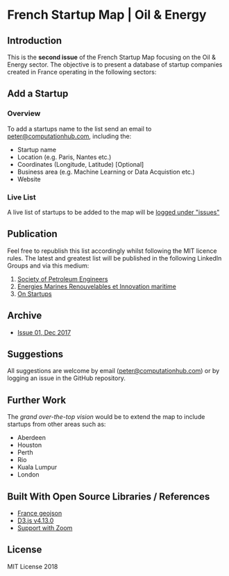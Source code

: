 # French Startup Map | Oil &amp; Energy

## Introduction

This is the **second issue** of the French Startup Map focusing on the Oil & Energy sector. The objective is to present a database of startup companies created in France operating in the following sectors: 

## Add a Startup

### Overview
To add a startups name to the list send an email to peter@computationhub.com, including the:

* Startup name
* Location (e.g. Paris, Nantes etc.)
* Coordinates (Longitude, Latitude) [Optional]
* Business area (e.g. Machine Learning or Data Acquistion etc.)
* Website

### Live List
A live list of startups to be added to the map will be [logged under "issues"](https://github.com/peter-doherty/french-startup-map-oil-energy/issues)

## Publication
Feel free to republish this list accordingly whilst following the MIT licence rules. The latest and greatest list will be published in the following LinkedIn Groups and via this medium:

1. [Society of Petroleum Engineers](https://www.linkedin.com/groups/57660)
2. [Energies Marines Renouvelables et Innovation maritime](https://www.linkedin.com/groups/4129100)
3. [On Startups](https://www.linkedin.com/groups/2877)

## Archive

* [Issue 01, Dec 2017](https://www.linkedin.com/pulse/oil-energy-french-startup-landscape-peter-doherty/)

## Suggestions

All suggestions are welcome by email (peter@computationhub.com) or by logging an issue in the GitHub repository. 

## Further Work
The *grand over-the-top vision* would be to extend the map to include startups from other areas such as:

* Aberdeen
* Houston
* Perth
* Rio
* Kuala Lumpur
* London

## Built With Open Source Libraries / References

* [France geojson](https://github.com/AshKyd/geojson-regions)
* [D3.js v4.13.0](https://d3js.org/)
* [Support with Zoom](http://www.puzzlr.org/zoom-in-d3v4-minimal-example)

## License
MIT License 2018
